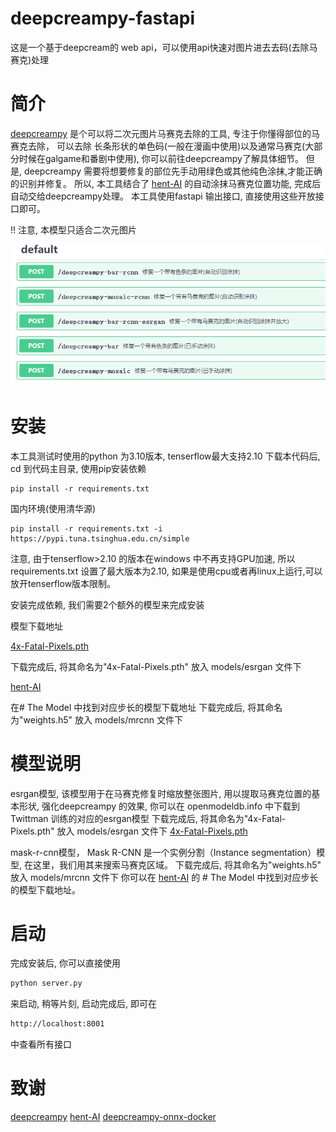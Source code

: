 # deepcreampy-fastapi
这是一个基于deepcream的 web api，可以使用api快速对图片进去去码(去除马赛克)处理 

# 简介
<a target="_blank"  href="https://github.com/cookieY/DeepCreamPy">deepcreampy</a> 是个可以将二次元图片马赛克去除的工具, 专注于你懂得部位的马赛克去除， 可以去除 长条形状的单色码(一般在漫画中使用)以及通常马赛克(大部分时候在galgame和番剧中使用), 你可以前往deepcreampy了解具体细节。 
但是, deepcreampy 需要将想要修复的部位先手动用绿色或其他纯色涂抹,才能正确的识别并修复。 所以, 本工具结合了 <a href="https://github.com/natethegreate/hent-AI">hent-AI</a> 的自动涂抹马赛克位置功能, 完成后自动交给deepcreampy处理。
本工具使用fastapi 输出接口, 直接使用这些开放接口即可。

!! 注意, 本模型只适合二次元图片

![api 接口](https://raw.githubusercontent.com/fajlkdsjfajdf/deepcreampy-fastapi/main/images/api.png)


# 安装
本工具测试时使用的python 为3.10版本, tenserflow最大支持2.10
下载本代码后, cd 到代码主目录, 使用pip安装依赖

```pip copy
pip install -r requirements.txt
```
国内环境(使用清华源)
```pip copy
pip install -r requirements.txt -i https://pypi.tuna.tsinghua.edu.cn/simple
```
注意, 由于tenserflow>2.10 的版本在windows 中不再支持GPU加速, 所以requirements.txt 设置了最大版本为2.10, 如果是使用cpu或者再linux上运行,可以放开tenserflow版本限制。

安装完成依赖, 我们需要2个额外的模型来完成安装

模型下载地址

<a href="https://openmodeldb.info/models/4x-Fatal-Pixels">4x-Fatal-Pixels.pth</a>

下载完成后, 将其命名为"4x-Fatal-Pixels.pth" 放入 models/esrgan 文件下

<a href="https://github.com/natethegreate/hent-AI">hent-AI</a>

在# The Model 中找到对应步长的模型下载地址
下载完成后, 将其命名为"weights.h5" 放入 models/mrcnn 文件下

# 模型说明
esrgan模型, 该模型用于在马赛克修复时缩放整张图片, 用以提取马赛克位置的基本形状, 强化deepcreampy 的效果, 你可以在 openmodeldb.info 中下载到 Twittman 训练的对应的esrgan模型
下载完成后, 将其命名为"4x-Fatal-Pixels.pth" 放入 models/esrgan 文件下
<a href="https://openmodeldb.info/models/4x-Fatal-Pixels">4x-Fatal-Pixels.pth</a>

mask-r-cnn模型， Mask R-CNN 是一个实例分割（Instance segmentation）模型, 在这里，我们用其来搜索马赛克区域。
下载完成后, 将其命名为"weights.h5" 放入 models/mrcnn 文件下
你可以在 <a href="https://github.com/natethegreate/hent-AI">hent-AI</a> 的 # The Model 中找到对应步长的模型下载地址。

# 启动
完成安装后, 你可以直接使用 
```python copy
python server.py
```
来启动, 稍等片刻, 启动完成后, 即可在 
```html copy
http://localhost:8001
```
中查看所有接口

# 致谢
<a target="_blank"  href="https://github.com/cookieY/DeepCreamPy">deepcreampy</a>
<a target="_blank"  href="https://github.com/natethegreate/hent-AI">hent-AI</a>
<a target="_blank"  href="https://github.com/nanoskript/deepcreampy-onnx-docker">deepcreampy-onnx-docker</a>

